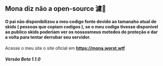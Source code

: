 ## Mona diz não a open-source 濾

#### O pai não disponibilizou a meu codigo fonte devido ao tamanaho atual de skids ( pessoas que copiam codigos ), se o meu codigo tivesse disponivel ao publico skids poderiam ver os nossosmeus metedos de proteção e dar a volta para tentar derrubar seu servidor.


Acesse o meu site o site oficial em **https://mona.worst.wtf**

##### Versão Beta 1.1.0
